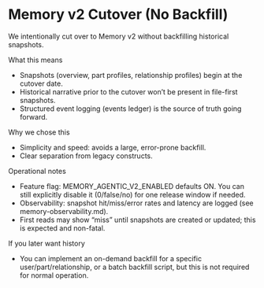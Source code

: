 # Memory v2 Cutover (No Backfill)

We intentionally cut over to Memory v2 without backfilling historical snapshots.

What this means
- Snapshots (overview, part profiles, relationship profiles) begin at the cutover date.
- Historical narrative prior to the cutover won’t be present in file-first snapshots.
- Structured event logging (events ledger) is the source of truth going forward.

Why we chose this
- Simplicity and speed: avoids a large, error-prone backfill.
- Clear separation from legacy constructs.

Operational notes
- Feature flag: MEMORY_AGENTIC_V2_ENABLED defaults ON. You can still explicitly disable it (0/false/no) for one release window if needed.
- Observability: snapshot hit/miss/error rates and latency are logged (see memory-observability.md).
- First reads may show “miss” until snapshots are created or updated; this is expected and non-fatal.

If you later want history
- You can implement an on-demand backfill for a specific user/part/relationship, or a batch backfill script, but this is not required for normal operation.

